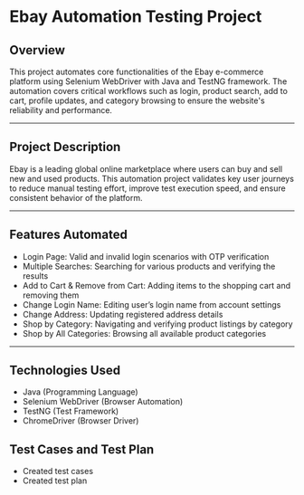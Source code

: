 # Ebay Automation Testing Project

## Overview
This project automates core functionalities of the Ebay e-commerce platform using Selenium WebDriver with Java and TestNG framework. The automation covers critical workflows such as login, product search, add to cart, profile updates, and category browsing to ensure the website's reliability and performance.

---

## Project Description
Ebay is a leading global online marketplace where users can buy and sell new and used products. This automation project validates key user journeys to reduce manual testing effort, improve test execution speed, and ensure consistent behavior of the platform.

---

## Features Automated
- Login Page: Valid and invalid login scenarios with OTP verification
- Multiple Searches: Searching for various products and verifying the results
- Add to Cart & Remove from Cart: Adding items to the shopping cart and removing them
- Change Login Name: Editing user’s login name from account settings
- Change Address: Updating registered address details
- Shop by Category: Navigating and verifying product listings by category
- Shop by All Categories: Browsing all available product categories

---

## Technologies Used
- Java (Programming Language)
- Selenium WebDriver (Browser Automation)
- TestNG (Test Framework)
- ChromeDriver (Browser Driver)

## Test Cases and Test Plan
- Created test cases
- Created test plan